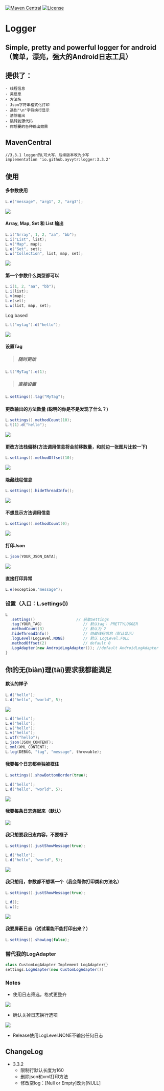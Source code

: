 [![Maven Central](https://img.shields.io/maven-central/v/io.github.ayvytr/Logger.svg?label=Maven%20Central)](https://search.maven.org/search?q=g:%22io.github.ayvytr%22%20AND%20a:%22logger%22)
[![License](https://img.shields.io/badge/License-Apache--2.0%20-blue.svg)](license)


# Logger
## Simple, pretty and powerful logger for android（简单，漂亮，强大的Android日志工具）

## 提供了：
	- 线程信息
	- 类信息
	- 方法名
	- Json字符串格式化打印
	- 遇到"\n"字符换行显示
	- 清除输出
	- 跳转到源代码
	- 你想要的各种输出效果

## MavenCentral

    //3.3.1 logger的L可大写，后续版本改为小写
    implementation 'io.github.ayvytr:logger:3.3.2'


## 使用


#### 多参数使用

``` java
L.e("message", "arg1", 2, "arg3");
```
![](photos/logger/log2.png)

#### Array, Map, Set 和 List 输出
```java
L.i("Array", 1, 2, "aa", "bb");
L.i("List", list);
L.v("Map", map);
L.e("Set", set);
L.w("Collection", list, map, set);
```

![](photos/logger/log3.png)

#### 第一个参数什么类型都可以

```java
L.i(1, 2, "aa", "bb");
L.i(list);
L.v(map);
L.e(set);
L.w(list, map, set);
```
Log based
```java
L.t("mytag").d("hello");
```
![](photos/logger/log4.png)

#### 设置Tag

> ##### 随时更改
```java
L.t("MyTag").e(1);
```

> ##### 直接设置
```java
L.settings().tag("MyTag");
```

#### 更改输出的方法数量 (聪明的你是不是发现了什么？)

```java
L.settings().methodCount(10);
L.t(1).d("hello");
```

![](photos/logger/log5.png)

#### 更改方法栈偏移(方法调用信息将会前移数量，和前边一张图片比较一下)

```java
L.settings().methodOffset(10);
```

![](photos/logger/log6.png)

#### 隐藏线程信息
```java
L.settings().hideThreadInfo();
```

![](photos/logger/log7.png)

#### 不想显示方法调用信息
```java
L.settings().methodCount(0);
```

![](photos/logger/log8.png)

#### 打印Json
```java
L.json(YOUR_JSON_DATA);
```

![](photos/logger/json-log.png)

#### 直接打印异常

```java
L.e(exception,"message");
```

### 设置（入口：L.settings())

```java
L
  .settings()                  // 获取Settings
  .tag(YOUR_TAG)                  // 默认tag： PRETTYLOGGER
  .methodCount(3)                 // 默认为 2
  .hideThreadInfo()               // 隐藏线程信息（默认显示）
  .logLevel(LogLevel.NONE)        // 默认 LogLevel.FULL
  .methodOffset(2)                // default 0
  .LogAdapter(new AndroidLogAdapter()); //default AndroidLogAdapter
}

```
## 你的无(biàn)理(tài)要求我都能满足

#### 默认的样子
```java
L.d("hello");
L.d("hello", "world", 5);   
```
![](photos/logger/log1.png)

```java
L.d("hello");
L.e("hello");
L.w("hello");
L.v("hello");
L.wtf("hello");
L.json(JSON_CONTENT);
L.xml(XML_CONTENT);
L.log(DEBUG, "tag", "message", throwable);
```

#### 我要每个日志都单独被框住
```java
L.settings().showBottomBorder(true);
```
```java
L.d("hello");
L.d("hello", "world", 5);   
```

![](photos/logger/log9.png)

#### 我要每条日志连起来（默认）

![](photos/logger/log1.png)

#### 我只想要我日志内容，不要框子
```java
L.settings().justShowMessage(true);
```
```java
L.d("hello");
L.d("hello", "world", 5);   
```

![](photos/logger/log10.png)

#### 我只想用，参数都不想填一个（我会帮你打印类和方法名）

```java
L.settings().justShowMessage(true);
```
```java
L.d();
L.w();   
```

![](photos/logger/log11.png)



#### 我要屏蔽日志（试试看能不能打印出来？）
```java
L.settings().showLog(false);
```

### 替代我的LogAdapter
```java
class CustomLogAdapter Implement LogAdapter{}
settings.LogAdapter(new CustomLogAdapter())
```

### Notes
- 使用日志筛选，格式更整齐

![](photos/logger/filter.png)

- 确认关掉日志换行选项

![](photos/logger/wrap-closed.png)

- Release使用LogLevel.NONE不输出任何日志





## ChangeLog

* 3.3.2
  * 限制行默认长度为160
  * 删除json和xml打印方法
  * 修改空log：[Null or Empty]改为[NULL]
